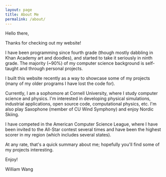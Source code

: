 ```yaml
---
layout: page
title: About Me
permalink: /about/
---
```


Hello there,

Thanks for checking out my website!

I have been programming since fourth grade (though mostly dabbling in Khan Academy art and doodles), and started to take it seriously in ninth grade. The majority (~90%) of my computer science background is self-taught and through personal projects.

I built this website recently as a way to showcase some of my projects (many of my older programs I have lost the code for).

Currently, I am a sophomore at Cornell University, where I study computer science and physics. I'm interested in developing physical simulations, industrial applications, open source code, computational physics, etc. I'm also play Saxophone (member of CU Wind Symphony) and enjoy Nordic Skiing.

I have competed in the American Computer Science League, where I have been invited to the All-Star contest several times and have been the highest scorer in my region (which includes several states).

At any rate, that's a quick summary about me; hopefully you'll find some of my projects interesting.

Enjoy!

William Wang

